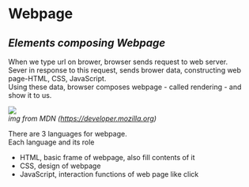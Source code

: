 # **Webpage**

## *Elements composing Webpage*
When we type url on brower, browser sends request to web server.   
Sever in response to this request, sends brower data, constructing web page-HTML, CSS, JavaScript.   
Using these data, browser composes webpage - called rendering - and show it to us. 

![](https://developer.mozilla.org/en-US/docs/Learn/Server-side/First_steps/Client-Server_overview/basic_static_app_server.png)   
*img from MDN (https://developer.mozilla.org)*   

There are 3 languages for webpage.   
Each language and its role      
- HTML, basic frame of webpage, also fill contents of it
- CSS, design of webpage
- JavaScript, interaction functions of web page like click

